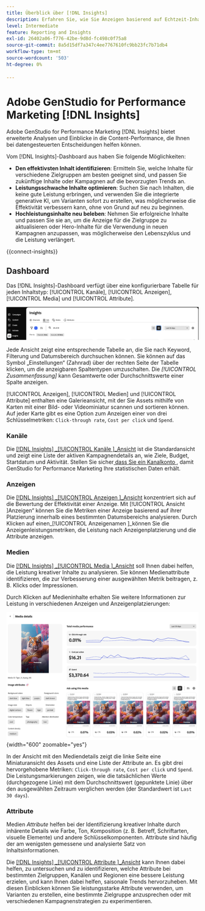 ```yaml
---
title: Überblick über [!DNL Insights]
description: Erfahren Sie, wie Sie Anzeigen basierend auf Echtzeit-Inhaltsleistungsmetriken optimieren können.
level: Intermediate
feature: Reporting and Insights
exl-id: 26402a06-f776-42be-9d8d-fc498c0f75a8
source-git-commit: 8a5d15df7a347c4ee7767610fc9bb23fc7b71db4
workflow-type: tm+mt
source-wordcount: '503'
ht-degree: 0%

---
```


# Adobe GenStudio for Performance Marketing [!DNL Insights]

Adobe GenStudio for Performance Marketing [!DNL Insights] bietet erweiterte Analysen und Einblicke in die Content-Performance, die Ihnen bei datengesteuerten Entscheidungen helfen können.

Vom [!DNL Insights]-Dashboard aus haben Sie folgende Möglichkeiten:

- **Den effektivsten Inhalt identifizieren**: Ermitteln Sie, welche Inhalte für verschiedene Zielgruppen am besten geeignet sind, und passen Sie zukünftige Inhalte oder Kampagnen auf die bevorzugten Trends an.
- **Leistungsschwache Inhalte optimieren**: Suchen Sie nach Inhalten, die keine gute Leistung erbringen, und verwenden Sie die integrierte generative KI, um Varianten sofort zu erstellen, was möglicherweise die Effektivität verbessern kann, ohne von Grund auf neu zu beginnen.
- **Hochleistungsinhalte neu beleben**: Nehmen Sie erfolgreiche Inhalte und passen Sie sie an, um die Anzeige für die Zielgruppe zu aktualisieren oder Hero-Inhalte für die Verwendung in neuen Kampagnen anzupassen, was möglicherweise den Lebenszyklus und die Leistung verlängert.

{{connect-insights}}

## Dashboard

Das [!DNL Insights]-Dashboard verfügt über eine konfigurierbare Tabelle für jeden Inhaltstyp: [!UICONTROL Kanäle], [!UICONTROL Anzeigen], [!UICONTROL Media] und [!UICONTROL Attribute].

![[!DNL Insights] Dashboard](/help/assets/insights-dashboard.png)

Jede Ansicht zeigt eine entsprechende Tabelle an, die Sie nach Keyword, Filterung und Datumsbereich durchsuchen können. Sie können auf das Symbol „Einstellungen“ (Zahnrad) über der rechten Seite der Tabelle klicken, um die anzeigbaren Spaltentypen umzuschalten. Die _[!UICONTROL Zusammenfassung]_ kann Gesamtwerte oder Durchschnittswerte einer Spalte anzeigen.

[!UICONTROL Anzeigen], [!UICONTROL Medien] und [!UICONTROL Attribute] enthalten eine Galerieansicht, mit der Sie Assets mithilfe von Karten mit einer Bild- oder Videominiatur scannen und sortieren können. Auf jeder Karte gibt es eine Option zum Anzeigen einer von drei Schlüsselmetriken: `Click-through rate`, `Cost per click` und `Spend`.

### Kanäle

Die [[!DNL Insights] _[!UICONTROL Kanäle ]_Ansicht](channels.md) ist die Standardansicht und zeigt eine Liste der aktiven Kampagnendetails an, wie Ziele, Budget, Startdatum und Aktivität. Stellen Sie sicher[ dass Sie ein Kanalkonto ](connect-channel.md), damit GenStudio for Performance Marketing Ihre statistischen Daten erhält.

### Anzeigen

Die [[!DNL Insights] _[!UICONTROL Anzeigen ]_Ansicht](ads.md) konzentriert sich auf die Bewertung der Effektivität einer Anzeige. Mit [!UICONTROL  Ansicht ]Anzeigen“ können Sie die Metriken einer Anzeige basierend auf ihrer Platzierung innerhalb eines bestimmten Datumsbereichs analysieren. Durch Klicken auf einen_[!UICONTROL  Anzeigenamen ]_können Sie die Anzeigenleistungsmetriken, die Leistung nach Anzeigenplatzierung und die Attribute anzeigen.

### Medien

Die [[!DNL Insights] _[!UICONTROL Media ]_Ansicht](media.md) soll Ihnen dabei helfen, die Leistung kreativer Inhalte zu analysieren. Sie können Medienattribute identifizieren, die zur Verbesserung einer ausgewählten Metrik beitragen, z. B. Klicks oder Impressionen.

Durch Klicken auf Medieninhalte erhalten Sie weitere Informationen zur Leistung in verschiedenen Anzeigen und Anzeigenplatzierungen:

![Mediendetails](/help/assets/insights-media-details.png){width="600" zoomable="yes"}

In der Ansicht mit den Mediendetails zeigt die linke Seite eine Miniaturansicht des Assets und eine Liste der Attribute an. Es gibt drei hervorgehobene Metriken: `Click-through rate`, `Cost per click` und `Spend`. Die Leistungsmarkierungen zeigen, wie die tatsächlichen Werte (durchgezogene Linie) mit dem Durchschnittswert (gepunktete Linie) über den ausgewählten Zeitraum verglichen werden (der Standardwert ist `Last 30 days`).

### Attribute

Medien _Attribute_ helfen bei der Identifizierung kreativer Inhalte durch inhärente Details wie Farbe, Ton, Komposition (z. B. Betreff, Schriftarten, visuelle Elemente) und andere Schlüsselkomponenten. Attribute sind häufig der am wenigsten gemessene und analysierte Satz von Inhaltsinformationen.

Die [[!DNL Insights] _[!UICONTROL Attribute ]_Ansicht](attributes.md) kann Ihnen dabei helfen, zu untersuchen und zu identifizieren, welche Attribute bei bestimmten Zielgruppen, Kanälen und Regionen eine bessere Leistung erzielen, und kann Ihnen dabei helfen, saisonale Trends hervorzuheben. Mit diesen Einblicken können Sie leistungsstarke Attribute verwenden, um Varianten zu erstellen, eine bestimmte Zielgruppe anzusprechen oder mit verschiedenen Kampagnenstrategien zu experimentieren.
